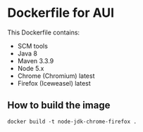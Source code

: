 # Dockerfile for AUI

This Dockerfile contains:

* SCM tools
* Java 8
* Maven 3.3.9
* Node 5.x
* Chrome (Chromium) latest
* Firefox (Iceweasel) latest

## How to build the image
```
docker build -t node-jdk-chrome-firefox .
```
